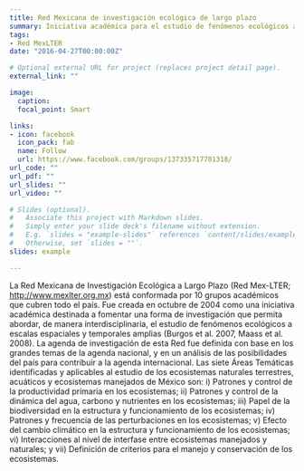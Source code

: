 ```yaml
---
title: Red Mexicana de investigación ecológica de largo plazo
summary: Iniciativa académica para el estudio de fenómenos ecológicos a escalas espaciales y temporales amplias.
tags:
- Red MexLTER
date: "2016-04-27T00:00:00Z"

# Optional external URL for project (replaces project detail page).
external_link: ""

image:
  caption: 
  focal_point: Smart

links:
- icon: facebook
  icon_pack: fab
  name: Follow
  url: https://www.facebook.com/groups/137335717701318/
url_code: ""
url_pdf: ""
url_slides: ""
url_video: ""

# Slides (optional).
#   Associate this project with Markdown slides.
#   Simply enter your slide deck's filename without extension.
#   E.g. `slides = "example-slides"` references `content/slides/example-slides.md`.
#   Otherwise, set `slides = ""`.
slides: example

---
```


La Red Mexicana de Investigación Ecológica a Largo Plazo (Red Mex-LTER; http://www.mexlter.org.mx) está conformada por 10 grupos académicos que cubren todo el país. Fue creada en octubre de 2004 como una iniciativa académica destinada a fomentar una forma de investigación que permita abordar, de manera interdisciplinaria, el estudio de fenómenos ecológicos a escalas espaciales y temporales amplias (Burgos et al. 2007, Maass et al. 2008). 
La agenda de investigación de esta Red fue definida con base en los grandes temas de la agenda nacional, y en un análisis de las posibilidades del país para contribuir a la agenda internacional. Las siete Áreas Temáticas identificadas y aplicables al estudio de los ecosistemas naturales terrestres, acuáticos y ecosistemas manejados de México son: i) Patrones y control de la productividad primaria en los ecosistemas; ii) Patrones y control de la dinámica del agua, carbono y nutrientes en los ecosistemas; iii) Papel de la biodiversidad en la estructura y funcionamiento de los ecosistemas; iv) Patrones y frecuencia de las perturbaciones en los ecosistemas; v) Efecto del cambio climático en la estructura y funcionamiento de los ecosistemas; vi) Interacciones al nivel de interfase entre ecosistemas manejados y naturales; y vii) Definición de criterios para el manejo y conservación de los ecosistemas.
